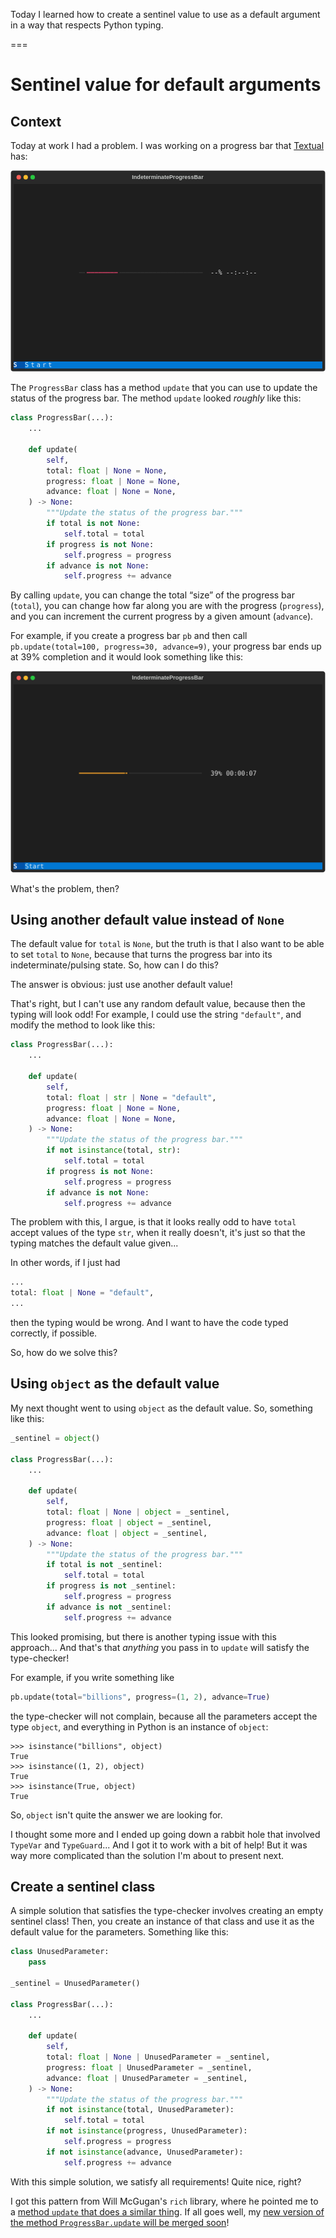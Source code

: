Today I learned how to create a sentinel value to use as a default argument in a way that respects Python typing.

===


# Sentinel value for default arguments

## Context

Today at work I had a problem.
I was working on a progress bar that [Textual] has:

<svg xmlns="http://www.w3.org/2000/svg" class="rich-terminal" viewBox="0 0 994 635.6">
 <style>@font-face{font-family:&quot;Fira Code&quot;;src:local(&quot;FiraCode-Regular&quot;),url(https://cdnjs.cloudflare.com/ajax/libs/firacode/6.2.0/woff2/FiraCode-Regular.woff2)format(&quot;woff2&quot;),url(https://cdnjs.cloudflare.com/ajax/libs/firacode/6.2.0/woff/FiraCode-Regular.woff)format(&quot;woff&quot;);font-style:normal;font-weight:400}@font-face{font-family:&quot;Fira Code&quot;;src:local(&quot;FiraCode-Bold&quot;),url(https://cdnjs.cloudflare.com/ajax/libs/firacode/6.2.0/woff2/FiraCode-Bold.woff2)format(&quot;woff2&quot;),url(https://cdnjs.cloudflare.com/ajax/libs/firacode/6.2.0/woff/FiraCode-Bold.woff)format(&quot;woff&quot;);font-style:bold;font-weight:700}.terminal-3440292978-r1{fill:#c5c8c6}.terminal-3440292978-r2{fill:#e1e1e1}.terminal-3440292978-r3{fill:#323232}</style><defs><clipPath id="terminal-3440292978-clip-terminal"><path d="M0 0h975v584.6H0z"/></clipPath><clipPath id="terminal-3440292978-line-0"><path d="M0 1.5h976v24.65H0z"/></clipPath><clipPath id="terminal-3440292978-line-1"><path d="M0 25.9h976v24.65H0z"/></clipPath><clipPath id="terminal-3440292978-line-2"><path d="M0 50.3h976v24.65H0z"/></clipPath><clipPath id="terminal-3440292978-line-3"><path d="M0 74.7h976v24.65H0z"/></clipPath><clipPath id="terminal-3440292978-line-4"><path d="M0 99.1h976v24.65H0z"/></clipPath><clipPath id="terminal-3440292978-line-5"><path d="M0 123.5h976v24.65H0z"/></clipPath><clipPath id="terminal-3440292978-line-6"><path d="M0 147.9h976v24.65H0z"/></clipPath><clipPath id="terminal-3440292978-line-7"><path d="M0 172.3h976v24.65H0z"/></clipPath><clipPath id="terminal-3440292978-line-8"><path d="M0 196.7h976v24.65H0z"/></clipPath><clipPath id="terminal-3440292978-line-9"><path d="M0 221.1h976v24.65H0z"/></clipPath><clipPath id="terminal-3440292978-line-10"><path d="M0 245.5h976v24.65H0z"/></clipPath><clipPath id="terminal-3440292978-line-11"><path d="M0 269.9h976v24.65H0z"/></clipPath><clipPath id="terminal-3440292978-line-12"><path d="M0 294.3h976v24.65H0z"/></clipPath><clipPath id="terminal-3440292978-line-13"><path d="M0 318.7h976v24.65H0z"/></clipPath><clipPath id="terminal-3440292978-line-14"><path d="M0 343.1h976v24.65H0z"/></clipPath><clipPath id="terminal-3440292978-line-15"><path d="M0 367.5h976v24.65H0z"/></clipPath><clipPath id="terminal-3440292978-line-16"><path d="M0 391.9h976v24.65H0z"/></clipPath><clipPath id="terminal-3440292978-line-17"><path d="M0 416.3h976v24.65H0z"/></clipPath><clipPath id="terminal-3440292978-line-18"><path d="M0 440.7h976v24.65H0z"/></clipPath><clipPath id="terminal-3440292978-line-19"><path d="M0 465.1h976v24.65H0z"/></clipPath><clipPath id="terminal-3440292978-line-20"><path d="M0 489.5h976v24.65H0z"/></clipPath><clipPath id="terminal-3440292978-line-21"><path d="M0 513.9h976v24.65H0z"/></clipPath><clipPath id="terminal-3440292978-line-22"><path d="M0 538.3h976v24.65H0z"/></clipPath></defs><rect width="992" height="633.6" x="1" y="1" fill="#292929" stroke="rgba(255,255,255,0.35)" rx="8"/><text x="496" y="27" fill="#c5c8c6" style="font-size:18px;font-weight:700;font-family:arial" text-anchor="middle">IndeterminateProgressBar</text><g transform="translate(26 22)"><circle r="7" fill="#ff5f57"/><circle cx="22" r="7" fill="#febc2e"/><circle cx="44" r="7" fill="#28c840"/></g><g clip-path="url(#terminal-3440292978-clip-terminal)" transform="translate(9 41)"><path fill="#1e1e1e" d="M0 1.5h207.4v24.65H0zM207.4 1.5h561.2v24.65H207.4zM768.6 1.5H976v24.65H768.6z" shape-rendering="crispEdges"/><path fill="#1e1e1e" d="M0 25.9h207.4v24.65H0zM207.4 25.9h561.2v24.65H207.4zM768.6 25.9H976v24.65H768.6z" shape-rendering="crispEdges"/><path fill="#1e1e1e" d="M0 50.3h207.4v24.65H0zM207.4 50.3h561.2v24.65H207.4zM768.6 50.3H976v24.65H768.6z" shape-rendering="crispEdges"/><path fill="#1e1e1e" d="M0 74.7h207.4v24.65H0zM207.4 74.7h561.2v24.65H207.4zM768.6 74.7H976v24.65H768.6z" shape-rendering="crispEdges"/><path fill="#1e1e1e" d="M0 99.1h207.4v24.65H0zM207.4 99.1h561.2v24.65H207.4zM768.6 99.1H976v24.65H768.6z" shape-rendering="crispEdges"/><path fill="#1e1e1e" d="M0 123.5h207.4v24.65H0zM207.4 123.5h561.2v24.65H207.4zM768.6 123.5H976v24.65H768.6z" shape-rendering="crispEdges"/><path fill="#1e1e1e" d="M0 147.9h207.4v24.65H0zM207.4 147.9h561.2v24.65H207.4zM768.6 147.9H976v24.65H768.6z" shape-rendering="crispEdges"/><path fill="#1e1e1e" d="M0 172.3h207.4v24.65H0zM207.4 172.3h561.2v24.65H207.4zM768.6 172.3H976v24.65H768.6z" shape-rendering="crispEdges"/><path fill="#1e1e1e" d="M0 196.7h207.4v24.65H0zM207.4 196.7h561.2v24.65H207.4zM768.6 196.7H976v24.65H768.6z" shape-rendering="crispEdges"/><path fill="#1e1e1e" d="M0 221.1h207.4v24.65H0zM207.4 221.1h561.2v24.65H207.4zM768.6 221.1H976v24.65H768.6z" shape-rendering="crispEdges"/><path fill="#1e1e1e" d="M0 245.5h207.4v24.65H0zM207.4 245.5h561.2v24.65H207.4zM768.6 245.5H976v24.65H768.6z" shape-rendering="crispEdges"/><path fill="#1e1e1e" d="M0 269.9h207.4v24.65H0zM207.4 269.9h12.2v24.65h-12.2zM219.6 269.9h12.2v24.65h-12.2zM231.8 269.9h97.6v24.65h-97.6zM329.4 269.9h12.2v24.65h-12.2zM341.6 269.9h256.2v24.65H341.6zM597.8 269.9h24.4v24.65h-24.4zM622.2 269.9h36.6v24.65h-36.6z" shape-rendering="crispEdges"/><path fill="#1e1e1e" d="M658.8 269.9H671v24.65h-12.2zM671 269.9h97.6v24.65H671zM768.6 269.9H976v24.65H768.6zM0 294.3h207.4v24.65H0z" shape-rendering="crispEdges"/><path fill="#1e1e1e" d="M207.4 294.3h561.2v24.65H207.4zM768.6 294.3H976v24.65H768.6zM0 318.7h207.4v24.65H0z" shape-rendering="crispEdges"/><path fill="#1e1e1e" d="M207.4 318.7h561.2v24.65H207.4zM768.6 318.7H976v24.65H768.6zM0 343.1h207.4v24.65H0z" shape-rendering="crispEdges"/><path fill="#1e1e1e" d="M207.4 343.1h561.2v24.65H207.4zM768.6 343.1H976v24.65H768.6zM0 367.5h207.4v24.65H0z" shape-rendering="crispEdges"/><path fill="#1e1e1e" d="M207.4 367.5h561.2v24.65H207.4zM768.6 367.5H976v24.65H768.6zM0 391.9h207.4v24.65H0z" shape-rendering="crispEdges"/><path fill="#1e1e1e" d="M207.4 391.9h561.2v24.65H207.4zM768.6 391.9H976v24.65H768.6zM0 416.3h207.4v24.65H0z" shape-rendering="crispEdges"/><path fill="#1e1e1e" d="M207.4 416.3h561.2v24.65H207.4zM768.6 416.3H976v24.65H768.6zM0 440.7h207.4v24.65H0z" shape-rendering="crispEdges"/><path fill="#1e1e1e" d="M207.4 440.7h561.2v24.65H207.4zM768.6 440.7H976v24.65H768.6zM0 465.1h207.4v24.65H0z" shape-rendering="crispEdges"/><path fill="#1e1e1e" d="M207.4 465.1h561.2v24.65H207.4zM768.6 465.1H976v24.65H768.6zM0 489.5h207.4v24.65H0z" shape-rendering="crispEdges"/><path fill="#1e1e1e" d="M207.4 489.5h561.2v24.65H207.4zM768.6 489.5H976v24.65H768.6zM0 513.9h207.4v24.65H0z" shape-rendering="crispEdges"/><path fill="#1e1e1e" d="M207.4 513.9h561.2v24.65H207.4zM768.6 513.9H976v24.65H768.6zM0 538.3h207.4v24.65H0z" shape-rendering="crispEdges"/><path fill="#1e1e1e" d="M207.4 538.3h561.2v24.65H207.4zM768.6 538.3H976v24.65H768.6z" shape-rendering="crispEdges"/><path fill="#0053aa" d="M0 562.7h36.6v24.65H0z" shape-rendering="crispEdges"/><path fill="#0178d4" d="M36.6 562.7H122v24.65H36.6zM122 562.7h854v24.65H122z" shape-rendering="crispEdges"/><g style="font-family:Fira Code,monospace;font-size:20px;line-height:24.4px;font-variant-east-asian:full-width"><text x="976" y="20" class="terminal-3440292978-r1" clip-path="url(#terminal-3440292978-line-0)" textLength="12.2">
 </text><text x="976" y="44.4" class="terminal-3440292978-r1" clip-path="url(#terminal-3440292978-line-1)" textLength="12.2">
 </text><text x="976" y="68.8" class="terminal-3440292978-r1" clip-path="url(#terminal-3440292978-line-2)" textLength="12.2">
 </text><text x="976" y="93.2" class="terminal-3440292978-r1" clip-path="url(#terminal-3440292978-line-3)" textLength="12.2">
 </text><text x="976" y="117.6" class="terminal-3440292978-r1" clip-path="url(#terminal-3440292978-line-4)" textLength="12.2">
 </text><text x="976" y="142" class="terminal-3440292978-r1" clip-path="url(#terminal-3440292978-line-5)" textLength="12.2">
 </text><text x="976" y="166.4" class="terminal-3440292978-r1" clip-path="url(#terminal-3440292978-line-6)" textLength="12.2">
 </text><text x="976" y="190.8" class="terminal-3440292978-r1" clip-path="url(#terminal-3440292978-line-7)" textLength="12.2">
 </text><text x="976" y="215.2" class="terminal-3440292978-r1" clip-path="url(#terminal-3440292978-line-8)" textLength="12.2">
 </text><text x="976" y="239.6" class="terminal-3440292978-r1" clip-path="url(#terminal-3440292978-line-9)" textLength="12.2">
 </text><text x="976" y="264" class="terminal-3440292978-r1" clip-path="url(#terminal-3440292978-line-10)" textLength="12.2">
 </text><text x="207.4" y="288.4" class="terminal-3440292978-r3" clip-path="url(#terminal-3440292978-line-11)" textLength="12.2">━</text><text x="219.6" y="288.4" class="terminal-3440292978-r3" clip-path="url(#terminal-3440292978-line-11)" textLength="12.2">╸</text><text x="231.8" y="288.4" clip-path="url(#terminal-3440292978-line-11)" style="fill:#b93c5b" textLength="97.6">━━━━━━━━</text><text x="329.4" y="288.4" class="terminal-3440292978-r3" clip-path="url(#terminal-3440292978-line-11)" textLength="12.2">╺</text><text x="341.6" y="288.4" class="terminal-3440292978-r3" clip-path="url(#terminal-3440292978-line-11)" textLength="256.2">━━━━━━━━━━━━━━━━━━━━━</text><text x="622.2" y="288.4" class="terminal-3440292978-r2" clip-path="url(#terminal-3440292978-line-11)" textLength="36.6">--%</text><text x="671" y="288.4" class="terminal-3440292978-r2" clip-path="url(#terminal-3440292978-line-11)" textLength="97.6">--:--:--</text><text x="976" y="288.4" class="terminal-3440292978-r1" clip-path="url(#terminal-3440292978-line-11)" textLength="12.2">
 </text><text x="976" y="312.8" class="terminal-3440292978-r1" clip-path="url(#terminal-3440292978-line-12)" textLength="12.2">
 </text><text x="976" y="337.2" class="terminal-3440292978-r1" clip-path="url(#terminal-3440292978-line-13)" textLength="12.2">
 </text><text x="976" y="361.6" class="terminal-3440292978-r1" clip-path="url(#terminal-3440292978-line-14)" textLength="12.2">
 </text><text x="976" y="386" class="terminal-3440292978-r1" clip-path="url(#terminal-3440292978-line-15)" textLength="12.2">
 </text><text x="976" y="410.4" class="terminal-3440292978-r1" clip-path="url(#terminal-3440292978-line-16)" textLength="12.2">
 </text><text x="976" y="434.8" class="terminal-3440292978-r1" clip-path="url(#terminal-3440292978-line-17)" textLength="12.2">
 </text><text x="976" y="459.2" class="terminal-3440292978-r1" clip-path="url(#terminal-3440292978-line-18)" textLength="12.2">
 </text><text x="976" y="483.6" class="terminal-3440292978-r1" clip-path="url(#terminal-3440292978-line-19)" textLength="12.2">
 </text><text x="976" y="508" class="terminal-3440292978-r1" clip-path="url(#terminal-3440292978-line-20)" textLength="12.2">
 </text><text x="976" y="532.4" class="terminal-3440292978-r1" clip-path="url(#terminal-3440292978-line-21)" textLength="12.2">
 </text><text x="976" y="556.8" class="terminal-3440292978-r1" clip-path="url(#terminal-3440292978-line-22)" textLength="12.2">
 </text><text y="581.2" clip-path="url(#terminal-3440292978-line-23)" style="fill:#dde8f3;font-weight:700" textLength="36.6"> S </text><text x="36.6" y="581.2" clip-path="url(#terminal-3440292978-line-23)" style="fill:#ddedf9" textLength="85.4"> Start </text></g></g>
</svg>


The `ProgressBar` class has a method `update` that you can use to update the status of the progress bar.
The method `update` looked _roughly_ like this:

```py
class ProgressBar(...):
    ...

    def update(
        self,
        total: float | None = None,
        progress: float | None = None,
        advance: float | None = None,
    ) -> None:
        """Update the status of the progress bar."""
        if total is not None:
            self.total = total
        if progress is not None:
            self.progress = progress
        if advance is not None:
            self.progress += advance
```

By calling `update`, you can change the total “size” of the progress bar (`total`), you can change how far along you are with the progress (`progress`), and you can increment the current progress by a given amount (`advance`).

For example, if you create a progress bar `pb` and then call `pb.update(total=100, progress=30, advance=9)`, your progress bar ends up at 39% completion and it would look something like this:

![A screenshot of a progress bar in a Textual application that is at 39%.](_progress_bar_39.svg)

What's the problem, then?


## Using another default value instead of `None`

The default value for `total` is `None`, but the truth is that I also want to be able to set `total` to `None`, because that turns the progress bar into its indeterminate/pulsing state.
So, how can I do this?

The answer is obvious: just use another default value!

That's right, but I can't use any random default value, because then the typing will look odd!
For example, I could use the string `"default"`, and modify the method to look like this:

```py
class ProgressBar(...):
    ...

    def update(
        self,
        total: float | str | None = "default",
        progress: float | None = None,
        advance: float | None = None,
    ) -> None:
        """Update the status of the progress bar."""
        if not isinstance(total, str):
            self.total = total
        if progress is not None:
            self.progress = progress
        if advance is not None:
            self.progress += advance
```

The problem with this, I argue, is that it looks really odd to have `total` accept values of the type `str`, when it really doesn't, it's just so that the typing matches the default value given...

In other words, if I just had

```py
...
total: float | None = "default",
...
```

then the typing would be wrong.
And I want to have the code typed correctly, if possible.

So, how do we solve this?


## Using `object` as the default value

My next thought went to using `object` as the default value.
So, something like this:

```py
_sentinel = object()

class ProgressBar(...):
    ...

    def update(
        self,
        total: float | None | object = _sentinel,
        progress: float | object = _sentinel,
        advance: float | object = _sentinel,
    ) -> None:
        """Update the status of the progress bar."""
        if total is not _sentinel:
            self.total = total
        if progress is not _sentinel:
            self.progress = progress
        if advance is not _sentinel:
            self.progress += advance
```

This looked promising, but there is another typing issue with this approach...
And that's that _anything_ you pass in to `update` will satisfy the type-checker!

For example, if you write something like

```py
pb.update(total="billions", progress=(1, 2), advance=True)
```

the type-checker will not complain, because all the parameters accept the type `object`, and everything in Python is an instance of `object`:

```pycon
>>> isinstance("billions", object)
True
>>> isinstance((1, 2), object)
True
>>> isinstance(True, object)
True
```

So, `object` isn't quite the answer we are looking for.

I thought some more and I ended up going down a rabbit hole that involved `TypeVar` and `TypeGuard`...
And I got it to work with a bit of help!
But it was way more complicated than the solution I'm about to present next.


## Create a sentinel class

A simple solution that satisfies the type-checker involves creating an empty sentinel class!
Then, you create an instance of that class and use it as the default value for the parameters.
Something like this:

```py
class UnusedParameter:
    pass

_sentinel = UnusedParameter()

class ProgressBar(...):
    ...

    def update(
        self,
        total: float | None | UnusedParameter = _sentinel,
        progress: float | UnusedParameter = _sentinel,
        advance: float | UnusedParameter = _sentinel,
    ) -> None:
        """Update the status of the progress bar."""
        if not isinstance(total, UnusedParameter):
            self.total = total
        if not isinstance(progress, UnusedParameter):
            self.progress = progress
        if not isinstance(advance, UnusedParameter):
            self.progress += advance
```

With this simple solution, we satisfy all requirements!
Quite nice, right?

I got this pattern from Will McGugan's `rich` library, where he pointed me to a [method `update` that does a similar thing](https://github.com/Textualize/rich/blob/720800e6930d85ad027b1e9bd0cbb96b5e994ce3/rich/console.py#L170-L182).
If all goes well, my [new version of the method `ProgressBar.update` will be merged soon](https://github.com/Textualize/textual/pull/3286/commits/65a7f1ed7159b615e2d6509846727d4214fa20f3)!


[textual]: https://github.com/textualize/textual
